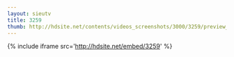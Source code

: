 ```yaml
---
layout: sieutv
title: 3259
thumb: http://hdsite.net/contents/videos_screenshots/3000/3259/preview_360p.mp4.jpg
---
```

{% include iframe src='http://hdsite.net/embed/3259' %}
 
